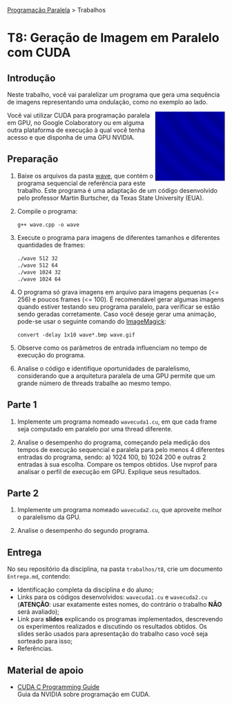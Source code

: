[Programação Paralela](https://github.com/AndreaInfUFSM/elc139-2019a) > Trabalhos

# T8: Geração de Imagem em Paralelo com CUDA


## Introdução


Neste trabalho, você vai paralelizar um programa que gera uma sequência de imagens representando uma ondulação, como no exemplo ao lado.

<img src="wave.gif" height="160px" align="right">

Você vai utilizar CUDA para programação paralela em GPU, no Google Colaboratory ou em alguma outra plataforma de execução à qual você tenha acesso e que disponha de uma GPU NVIDIA.


## Preparação

1. Baixe os arquivos da pasta [wave](wave), que contém o programa sequencial de referência para este trabalho. Este programa é uma adaptação de um código desenvolvido pelo professor Martin Burtscher, da Texas State University (EUA).

2. Compile o programa:
   ```
   g++ wave.cpp -o wave
   ```

3. Execute o programa para imagens de diferentes tamanhos e diferentes quantidades de frames:
   ```
   ./wave 512 32
   ./wave 512 64
   ./wave 1024 32
   ./wave 1024 64
   ```

4. O programa só grava imagens em arquivo para imagens pequenas (<= 256) e poucos frames (<= 100). É recomendável gerar algumas imagens quando estiver testando seu programa paralelo, para verificar se estão sendo geradas corretamente. Caso você deseje gerar uma animação, pode-se usar o seguinte comando do [ImageMagick](http://www.imagemagick.org):
   ```
   convert -delay 1x10 wave*.bmp wave.gif
   ```

5. Observe como os parâmetros de entrada influenciam no tempo de execução do programa.

6. Analise o código e identifique oportunidades de paralelismo, considerando que a arquitetura paralela de uma GPU permite que um grande número de threads trabalhe ao mesmo tempo.


## Parte 1

1. Implemente um programa nomeado `wavecuda1.cu`, em que cada frame seja computado em paralelo por uma thread diferente.

2. Analise o desempenho do programa, começando pela medição dos tempos de execução sequencial e paralela para pelo menos 4 diferentes entradas do programa, sendo: a) 1024 100, b) 1024 200 e outras 2 entradas à sua escolha. Compare os tempos obtidos. Use nvprof para analisar o perfil de execução em GPU. Explique seus resultados.


## Parte 2

1. Implemente um programa nomeado `wavecuda2.cu`, que aproveite melhor o paralelismo da GPU.

2. Analise o desempenho do segundo programa. 


## Entrega

No seu repositório da disciplina, na pasta `trabalhos/t8`, crie um documento `Entrega.md`, contendo:
 - Identificação completa da disciplina e do aluno;
 - Links para os códigos desenvolvidos: `wavecuda1.cu` e `wavecuda2.cu` (**ATENÇÃO**: usar exatamente estes nomes, do contrário o trabalho **NÃO** será avaliado);
 - Link para **slides** explicando os programas implementados, descrevendo os experimentos realizados e discutindo os resultados obtidos. Os slides serão usados para apresentação do trabalho caso você seja sorteado para isso;
 - Referências.




## Material de apoio


- [CUDA C Programming Guide](https://docs.nvidia.com/cuda/cuda-c-programming-guide/)  
  Guia da NVIDIA sobre programação em CUDA.
